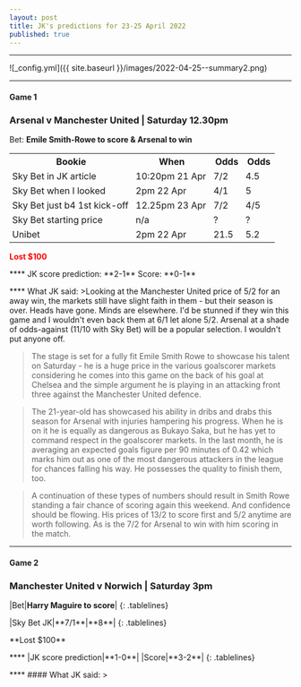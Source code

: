 ```yaml
---
layout: post
title: JK's predictions for 23-25 April 2022
published: true
---
```

****
![_config.yml]({{ site.baseurl }}/images/2022-04-25--summary2.png)

****

#### Game 1
### Arsenal v Manchester United | Saturday 12.30pm

Bet: **Emile Smith-Rowe to score & Arsenal to win**  

<html>
<head>
<style>
table {
  border-collapse: collapse;
  width: 100%;
}

th {
  text-align: left;
}
th {
        font-weight: bold;
}
</style>
</head>
<body>
<table>
    <tr>
      <th>Bookie</th>
      <th>When</th>
      <th>Odds</th>
      <th>Odds</th>
    </tr>
    <tr>
      <td>Sky Bet in JK article</td>
      <td>10:20pm 21 Apr</td>
      <td>7/2</td>
      <td>4.5</td>
    </tr>
    <tr>
      <td>Sky Bet when I looked</td>
      <td>2pm 22 Apr</td>
      <td>4/1</td>
	  <td>5</td>
      </tr>
    <tr>
      <td>Sky Bet just b4 1st kick-off</td>
      <td>12.25pm 23 Apr</td>
      <td>7/2</td>
      <td>4/5</td>
    </tr>
    <tr>
      <td>Sky Bet starting price</td>
      <td>n/a</td>
      <td>?</td>
      <td>?</td>
    </tr>
    <tr>
      <td>Unibet</td>
      <td>2pm 22 Apr</td>
      <td>21.5</td>
      <td>5.2</td>
    </tr>
</table>

</body>
</html>
<html>
<body>
<p>
<font color="red">
<b>Lost $100</b>
</font>
</p>
</body>
</html>
****
JK score prediction: **2-1**
Score: **0-1**
<p></p>
****
What JK said:
>Looking at the Manchester United price of 5/2 for an away win, the markets still have slight faith in them - but their season is over. Heads have gone. Minds are elsewhere. I'd be stunned if they win this game and I wouldn't even back them at 6/1 let alone 5/2. Arsenal at a shade of odds-against (11/10 with Sky Bet) will be a popular selection. I wouldn't put anyone off.

>The stage is set for a fully fit Emile Smith Rowe to showcase his talent on Saturday - he is a huge price in the various goalscorer markets considering he comes into this game on the back of his goal at Chelsea and the simple argument he is playing in an attacking front three against the Manchester United defence.

>The 21-year-old has showcased his ability in dribs and drabs this season for Arsenal with injuries hampering his progress. When he is on it he is equally as dangerous as Bukayo Saka, but he has yet to command respect in the goalscorer markets. In the last month, he is averaging an expected goals figure per 90 minutes of 0.42 which marks him out as one of the most dangerous attackers in the league for chances falling his way. He possesses the quality to finish them, too.

>A continuation of these types of numbers should result in Smith Rowe standing a fair chance of scoring again this weekend. And confidence should be flowing. His prices of 13/2 to score first and 5/2 anytime are worth following. As is the 7/2 for Arsenal to win with him scoring in the match.

****

#### Game 2
### Manchester United v Norwich | Saturday 3pm

<style>
.tablelines table, .tablelines td, .tablelines th 
td {
    padding-right: 5px;
}
td {
    padding-left: 5px;
}
</style>
|Bet|**Harry Maguire to score**|
{: .tablelines}
<p></p>
<style>
.tablelines table, .tablelines td, .tablelines th 
td {
    padding-right: 5px;
}
td {
    padding-left: 5px;
}
</style>
|Sky Bet JK|**7/1**|**8**|
{: .tablelines}
<p></p>
**Lost $100**
<p></p>
****
<style>
.tablelines table, .tablelines td, .tablelines th 
td {
    padding-right: 5px;
}
td {
    padding-left: 5px;
}
</style>
|JK score prediction|**1-0**|
|Score|**3-2**|
{: .tablelines}
<p></p>
****
#### What JK said:
>
